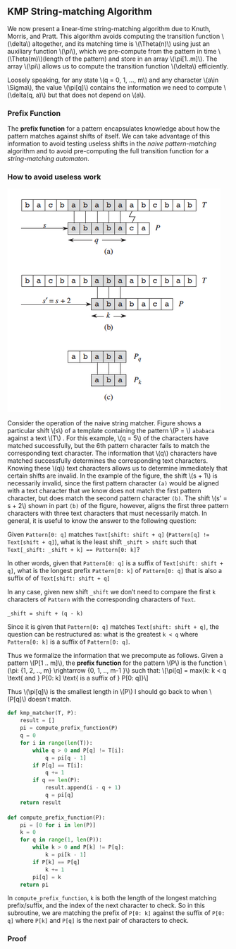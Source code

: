 ## KMP String-matching Algorithm
We now present a linear-time string-matching algorithm due to Knuth, Morris, and Pratt. This algorithm avoids computing the transition function \\(\delta\\) altogether, and its matching time is \\(\Theta(n)\\) using just an auxiliary function \\(\pi\\), which we pre-compute from the pattern in time \\(\Theta(m)\\)(length of the pattern) and store in an array \\(\pi[1..m]\\). The array \\(\pi\\) allows us to compute the transition function \\(\delta\\) efficiently.

Loosely speaking, for any state \\(q = 0, 1, ..., m\\) and any character \\(a\in \Sigma\\), the value \\(\pi[q]\\) contains the information we need to compute \\(\delta(q, a)\\) but that does not depend on \\(a\\).

### Prefix Function
The **prefix function** for a pattern encapsulates knowledge about how the pattern matches against shifts of itself. We can take advantage of this information to avoid testing useless shifts in the *naive pattern-matching* algorithm and to avoid pre-computing the full transition function for a *string-matching automaton*.

### How to avoid useless work
![Why is KMP fast?](KMP.png)

Consider the operation of the naive string matcher. Figure shows a particular shift \\(s\\) of a template containing the pattern \\(P = \\) ```ababaca``` against a text \\(T\\) . For this example, \\(q = 5\\) of the characters have matched successfully, but the 6th pattern character fails to match the corresponding text character. The information that \\(q\\) characters have matched successfully determines the corresponding text characters. Knowing these \\(q\\) text characters allows us to determine immediately that certain shifts are invalid. In the example of the figure, the shift \\(s + 1\\) is necessarily invalid, since the first pattern character ```(a)``` would be aligned with a text character that we know does not match the first pattern character, but does match the second pattern character ```(b)```. The shift \\(s' = s + 2\\) shown in part ```(b)``` of the figure, however, aligns the first three pattern characters with three text characters that must necessarily match. In general, it is useful to know the answer to the following question:

Given ```Pattern[0: q]``` matches ```Text[shift: shift + q]``` (```Pattern[q] != Text[shift + q]```), what is the least shift ```_shift > shift``` such that ```Text[_shift: _shift + k] == Pattern[0: k]```? 

In other words, given that ```Pattern[0: q]``` is a suffix of ```Text[shift: shift + q]```, what is the longest prefix ```Pattern[0: k]``` of ```Pattern[0: q]``` that is also a suffix of of ```Text[shift: shift + q]```

In any case, given new shift ```_shift``` we don’t need to compare the first ```k``` characters of ```Pattern``` with the corresponding characters of ```Text```. 

```_shift = shift + (q - k)```

Since it is given that ```Pattern[0: q]``` matches ```Text[shift: shift + q]```, the question can be restructured as: what is the greatest ```k < q``` where ```Pattern[0: k]``` is a suffix of ```Pattern[0: q]```. 

Thus we formalize the information that we precompute as follows. Given a pattern \\(P[1 .. m]\\), the **prefix function** for the pattern \\(P\\) is the function \\(\pi: {1, 2, .., m} \rightarrow {0, 1, .., m-1 }\\) such that:
\\[\pi[q] = max\{k: k < q \text{ and } P[0: k] \text{ is a suffix of } P[0: q]\}\\]

Thus \\(\pi[q]\\) is the smallest length in \\(P\\) I should go back to when \\(P[q]\\) doesn't match. 

```python
def kmp_matcher(T, P):
	result = []
	pi = compute_prefix_function(P)
	q = 0
	for i in range(len(T)):
		while q > 0 and P[q] != T[i]:
			q = pi[q - 1]
		if P[q] == T[i]:
			q += 1
		if q == len(P):
			result.append(i - q + 1)
			q = pi[q]
	return result

def compute_prefix_function(P):
	pi = [0 for i in len(P)]
	k = 0
	for q in range(1, len(P)):
		while k > 0 and P[k] != P[q]:
			k = pi[k - 1]
		if P[k] == P[q]
			k += 1
		pi[q] = k
	return pi
```

In ```compute_prefix_function```, ```k``` is both the length of the longest matching prefix/suffix, and the index of the next character to check. So in this subroutine, we are matching the prefix of ```P[0: k]``` against the suffix of ```P[0: q]``` where ```P[k]``` and ```P[q]``` is the next pair of characters to check. 

### Proof
